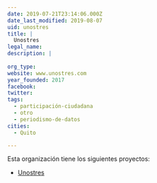 ```yaml
---
date: 2019-07-21T23:14:06.000Z
date_last_modified: 2019-08-07
uid: unostres
title: |
  Unostres
legal_name: 
description: |
  
org_type: 
website: www.unostres.com
year_founded: 2017
facebook: 
twitter: 
tags:
  - participación-ciudadana
  - otro
  - periodismo-de-datos
cities: 
  - Quito

---
```


Esta organización tiene los siguientes proyectos:

- [Unostres](/proyectos/unostres)
